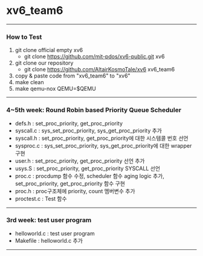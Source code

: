 # xv6_team6
- - -
### How to Test
1. git clone official empty xv6
   - git clone https://github.com/mit-pdos/xv6-public.git xv6
2. git clone our repository
   - git clone https://github.com/AltairKosmoTale/xv6 xv6_team6
3. copy & paste code from "xv6_team6" to "xv6"
4. make clean
5. make qemu-nox QEMU=$QEMU
- - -
### 4~5th week: Round Robin based Priority Queue Scheduler  
- defs.h : set_proc_priority, get_proc_priority  
- syscall.c  : sys_set_proc_priority, sys_get_proc_priority 추가  
- syscall.h : set_proc_priority, get_proc_priority에 대한 시스템콜 번호 선언  
- sysproc.c : sys_set_proc_priority, sys_get_proc_priority에 대한 wrapper 구현  
- user.h : set_proc_priority, get_proc_priority 선언 추가  
- usys.S : set_proc_priority, get_proc_priority SYSCALL 선언  
- proc.c : procdump 함수 수정, scheduler 함수 aging logic 추가, set_proc_priority, get_proc_priority 함수 구현  
- proc.h : proc구조체에 priority, count 멤버변수 추가 
- proctest.c : Test 함수  
- - -
### 3rd week: test user program  
- helloworld.c : test user program  
- Makefile : helloworld.c 추가  
- - -
